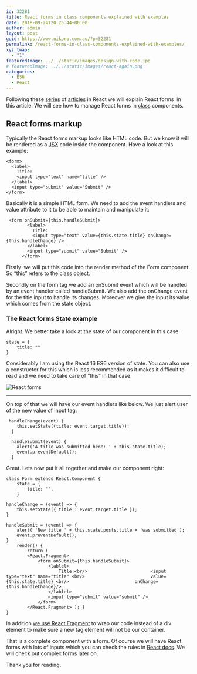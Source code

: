 ```yaml
---
id: 32281
title: React forms in class components explained with examples
date: 2018-09-24T20:25:44+00:00
author: admin
layout: post
guid: https://www.nikpro.com.au/?p=32281
permalink: /react-forms-in-class-components-explained-with-examples/
xyz_twap:
  - "1"
featuredImage: ../../static/images/design-with-code.jpg
# featuredImage: ../../static/images/react-again.png
categories:
  - ES6
  - React
---
```

Following these [series](https://www.nikpro.com.au/different-stateless-functional-component-in-react-explained/) of [articles](https://www.nikpro.com.au/react-fragment-the-new-way-to-wrap-multiple-react-elements-explained/) in React we will explain React forms  in this article. We will see how to manage React forms in [class](https://www.nikpro.com.au/react-component-building-blocks-simple-explanation-part-1/) components.

## React forms markup

Typically the React forms markup looks like HTML code. But we know it will be rendered as a [JSX](https://www.nikpro.com.au/explaining-jsx-with-some-examples/) code inside the component. Have a look at this example:


```
<form>
  <label>
    Title:
    <input type="text" name="title" />
  </label>
  <input type="submit" value="Submit" />
</form>
```


Basically it is a simple HTML form. We need to add the event handlers and value attribute to it to be able to maintain and manipulate it:


```
 <form onSubmit={this.handleSubmit}>
        <label>
          Title:
          <input type="text" value={this.state.title} onChange={this.handleChange} />
        </label>
        <input type="submit" value="Submit" />
      </form>
```


Firstly  we will put this code into the render method of the Form component. So &#8220;this&#8221; refers to the class object. 

Secondly on the form tag we add an onSubmit event which will be handled by an event handler called handleSubmit. We also add the onChange event for the title input to handle its changes. Moreover we give the input its value which comes from the state object.

### The React forms State example

Alright. We better take a look at the state of our component in this case:


```
state = {
    title: ""
}
```


Considerably I am using the React 16 ES6 version of state. You can also use a constructor for this which is less recommended as it makes it difficult to read and we need to take care of &#8220;this&#8221; in that case.


<img src="https://www.nikpro.com.aureact-logo.jpeg" alt="React forms" class="wp-image-32282" srcset="https://testgatsby.localreact-logo.jpeg 842w, https://testgatsby.localreact-logo-300x212.jpeg 300w, https://testgatsby.localreact-logo-768x543.jpeg 768w" sizes="(max-width: 842px) 100vw, 842px" /> 
 

<hr class="wp-block-separator" />

On top of that we will have our event handlers like below. We just alert user of the new value of input tag:


```
 handleChange(event) {
    this.setState({title: event.target.title});
  }

  handleSubmit(event) {
    alert('A title was submitted here: ' + this.state.title);
    event.preventDefault();
  }
```


Great. Lets now put it all together and make our component right:


```
class Form extends React.Component {
    state = {
        title: "",
    }

handleChange = (event) => {
    this.setState({ title : event.target.title });
}

handleSubmit = (event) => {
    alert( 'New title ' + this.state.posts.title + 'was submitted');
    event.preventDefault();
}
    render() {
        return (
        <React.Fragment>
            <form onSubmit={this.handleSubmit}>
                <lablel>
                    Title:<br/>                        <input type="text" name="title" <br/>                         value={this.state.title} <br/>                         onChange={this.handleChange}/>
                </lablel>
                <input type="submit" value="submit" />
            </form>
        </React.Fragment> ); } 
}
```


In addition [we use React.Fragment](https://www.nikpro.com.au/react-fragment-the-new-way-to-wrap-multiple-react-elements-explained/) to wrap our code instead of a div element to make sure a new tag element will not be our container. 

That is a complete component with a form. Of course we will have React forms with lots of inputs which you can check the rules in <a href="https://reactjs.org/docs/forms.html" target="_blank" rel="noopener noreferrer">React docs</a>. We will check out complex forms later on.

Thank you for reading.